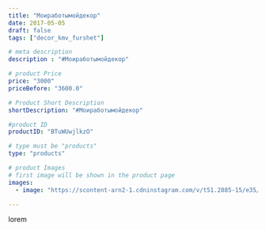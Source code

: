 ```yaml
---
title: "Моиработымойдекор"
date: 2017-05-05
draft: false
tags: ["decor_kmv_furshet"]

# meta description
description : "#Моиработымойдекор"

# product Price
price: "3000"
priceBefore: "3600.0"

# Product Short Description
shortDescription: "#Моиработымойдекор"

#product ID
productID: "BTuWUwjlkzO"

# type must be "products"
type: "products"

# product Images
# first image will be shown in the product page
images:
  - image: "https://scontent-arn2-1.cdninstagram.com/v/t51.2885-15/e35/18252603_1894872870767675_405658617430147072_n.jpg?se=8&tp=1&_nc_ht=scontent-arn2-1.cdninstagram.com&_nc_cat=111&_nc_ohc=mxhuEIedpOoAX8M64bh&ccb=7-4&oh=10a78bcba7c9a130a316954a23fcb693&oe=6081AE85&_nc_sid=86f79a&ig_cache_key=MTUwODI0MTEwODc2NTEzNDAzMA%3D%3D.2-ccb7-4"

---
```

lorem
